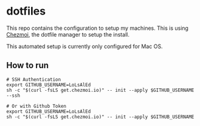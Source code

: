 # dotfiles

This repo contains the configuration to setup my machines. This is using [Chezmoi](https://chezmoi.io), the dotfile manager to setup the install.

This automated setup is currently only configured for Mac OS.

## How to run

```shell
# SSH Authentication
export GITHUB_USERNAME=LoLsAlEd
sh -c "$(curl -fsLS get.chezmoi.io)" -- init --apply $GITHUB_USERNAME --ssh

# Or with Github Token
export GITHUB_USERNAME=LoLsAlEd
sh -c "$(curl -fsLS get.chezmoi.io)" -- init --apply $GITHUB_USERNAME
```
